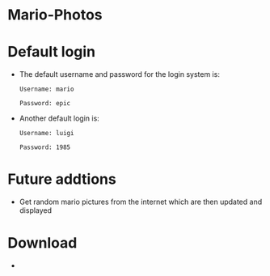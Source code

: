 # Mario-Photos

# Default login

- The default username and password for the login system is:

  ```Username: mario```
  
  ```Password: epic ```
  
- Another default login is:

  ```Username: luigi```
  
  ```Password: 1985```
  
  


# Future addtions
- Get random mario pictures from the internet which are then updated and displayed

# Download
-
